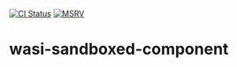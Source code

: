 [![CI Status]][workflow] [![MSRV]][repo]

[CI Status]: https://img.shields.io/github/actions/workflow/status/juntyr/wasi-sandboxed-component/ci.yml?branch=main
[workflow]: https://github.com/juntyr/wasi-sandboxed-component/actions/workflows/ci.yml?query=branch%3Amain

[MSRV]: https://img.shields.io/badge/MSRV-1.82.0-blue
[repo]: https://github.com/juntyr/wasi-sandboxed-component

# wasi-sandboxed-component

